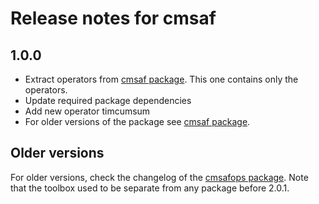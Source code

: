 # Release notes for cmsaf

## 1.0.0

- Extract operators from [cmsaf package](https://cran.r-project.org/package=cmsaf). This one contains only the operators.
- Update required package dependencies
- Add new operator timcumsum
- For older versions of the package see [cmsaf package](https://cran.r-project.org/package=cmsaf).

## Older versions

For older versions, check the changelog of the [cmsafops package](https://cran.r-project.org/package=cmsafops). Note that the toolbox used to be separate from any package before 2.0.1.
